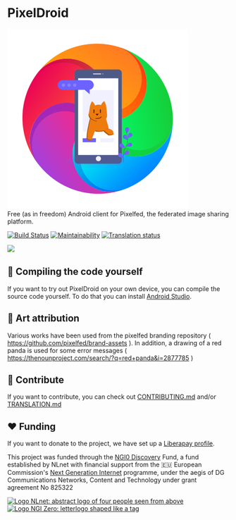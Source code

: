 # PixelDroid
![Pixeldroid project logo](pixeldroid_logo.png)  
Free (as in freedom) Android client for Pixelfed, the federated image sharing platform.

[![Build Status](https://gitlab.shinice.net/pixeldroid/PixelDroid/badges/master/pipeline.svg)](https://gitlab.shinice.net/pixeldroid/PixelDroid/pipelines) [![Maintainability](https://api.codeclimate.com/v1/badges/a4f1747dc60b96eb74df/maintainability)](https://codeclimate.com/github/H-PixelDroid/PixelDroid/maintainability) [![Translation status](https://weblate.pixeldroid.org/widgets/pixeldroid/-/pixeldroid/svg-badge.svg)](https://weblate.pixeldroid.org/engage/pixeldroid/?utm_source=widget)  

<a href=https://apt.izzysoft.de/fdroid/index/apk/com.h.pixeldroid><img src="https://gitlab.com/IzzyOnDroid/repo/-/raw/master/assets/IzzyOnDroid.png" width="170"></a>

## 🔧 Compiling the code yourself  
If you want to try out PixelDroid on your own device, you can compile the source code yourself. To do that you can install [Android Studio](https://developer.android.com/studio/).  

## 🎨 Art attribution  
Various works have been used from the pixelfed branding repository ( https://github.com/pixelfed/brand-assets ). In addition, a drawing of a red panda is used for some error messages ( https://thenounproject.com/search/?q=red+panda&i=2877785 )

## 🤝 Contribute  
If you want to contribute, you can check out [CONTRIBUTING.md](CONTRIBUTING.md) and/or [TRANSLATION.md](TRANSLATION.md)


## ❤ Funding
If you want to donate to the project, we have set up a [Liberapay profile](https://liberapay.com/PixelDroid/).

This project was funded through the [NGI0 Discovery](https://nlnet.nl/discovery) Fund, a fund established by NLnet with financial support from the 🇪🇺 European
Commission's [Next Generation Internet](https://ngi.eu) programme, under the aegis of DG Communications Networks, Content and Technology under grant agreement No 825322


<a href="https://nlnet.nl/project/PixelDroid/">
      <img width="250" src="https://nlnet.nl/logo/banner.png" alt="Logo NLnet: abstract logo of four people seen from above"/>
</a>
<a href="https://ngi.eu/">
      <img width="250" src="https://nlnet.nl/image/logos/NGI0_tag.png" alt="Logo NGI Zero: letterlogo shaped like a tag" />
</a>
